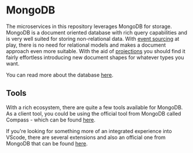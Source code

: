 # MongoDB

The microservices in this repository leverages MongoDB for storage.
MongoDB is a document oriented database with rich query capabilities and is
very well suited for storing non-relational data. With [event sourcing](./event-sourcing.md)
at play, there is no need for relational models and makes a document
approach even more suitable. With the aid of [projections](./projections.md)
you should find it fairly effortless introducing new document shapes
for whatever types you want.

You can read more about the database [here](https://www.mongodb.com).

## Tools

With a rich ecosystem, there are quite a few tools available for MongoDB.
As a client tool, you could be using the official tool from MongoDB called
Compass - which can be found [here](https://www.mongodb.com/products/compass).

If you're looking for something more of an integrated experience into VScode,
there are several extensions and also an official one from MongoDB that
can be found [here](https://marketplace.visualstudio.com/items?itemName=mongodb.mongodb-vscode).
